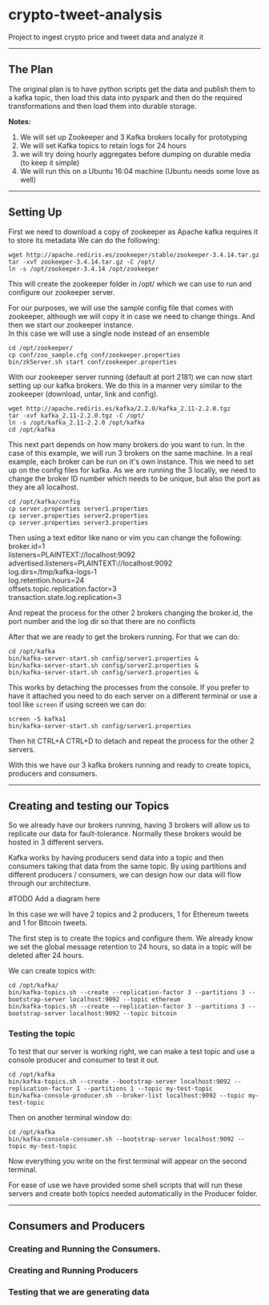 # crypto-tweet-analysis  
Project to ingest crypto price and tweet data and analyze it
***

## The Plan
The original plan is to have python scripts get the data and publish them to a kafka topic, then load this data into pyspark and then do the required transformations and then load them into durable storage.

**Notes:**  
1) We will set up Zookeeper and 3 Kafka brokers locally for prototyping
2) We will set Kafka topics to retain logs for 24 hours
3) we will try doing hourly aggregates before dumping on durable media (to keep it simple)
4) We will run this on a Ubuntu 16:04 machine (Ubuntu needs some love as well)
***
## Setting Up

First we need to download a copy of zookeeper as Apache kafka requires it to store its metadata
We can do the following:  
```
wget http://apache.rediris.es/zookeeper/stable/zookeeper-3.4.14.tar.gz
tar -xvf zookeeper-3.4.14.tar.gz -C /opt/
ln -s /opt/zookeeper-3.4.14 /opt/zookeeper
```

This will create the zookeeper folder in /opt/ which we can use to run and configure our zookeeper server.

For our purposes, we will use the sample config file that comes with zookeeper, although we will copy it in case we need to change things. And then we start our zookeeper instance.  
In this case we will use a single node instead of an ensemble
```
cd /opt/zookeeper/
cp conf/zoo_sample.cfg conf/zookeeper.properties
bin/zkServer.sh start conf/zookeeper.properties
```

With our zookeeper server running (default at port 2181) we can now start setting up our kafka brokers. We do this in a manner very similar to the zookeeper (download, untar, link and config).
```
wget http://apache.rediris.es/kafka/2.2.0/kafka_2.11-2.2.0.tgz
tar -xvf kafka_2.11-2.2.0.tgz -C /opt/
ln -s /opt/kafka_2.11-2.2.0 /opt/kafka
cd /opt/kafka
```
This next part depends on how many brokers do you want to run. In the case of this example, we will run 3 brokers on the same machine. In a real example, each broker can be run on it's own instance. This we need to set up on the config files for kafka. As we are running the 3 locally, we need to change the broker ID number which needs to be unique, but also the port as they are all localhost.

```
cd /opt/kafka/config
cp server.properties server1.properties
cp server.properties server2.properties
cp server.properties server3.properties
```
Then using a text editor like nano or vim you can change the following:  
broker.id=1  
listeners=PLAINTEXT://localhost:9092  
advertised.listeners=PLAINTEXT://localhost:9092  
log.dirs=/tmp/kafka-logs-1  
log.retention.hours=24  
offsets.topic.replication.factor=3  
transaction.state.log.replication=3

And repeat the process for the other 2 brokers changing the broker.id, the port number and the log dir so that there are no conflicts  

After that we are ready to get the brokers running. For that we can do:
```
cd /opt/kafka
bin/kafka-server-start.sh config/server1.properties &
bin/kafka-server-start.sh config/server2.properties &
bin/kafka-server-start.sh config/server3.properties &
```
This works by detaching the processes from the console. If you prefer to have it attached you need to do each server on a different terminal or use a tool like `screen` if using screen we can do:
```
screen -S kafka1
bin/kafka-server-start.sh config/server1.properties
```
Then hit CTRL+A CTRL+D to detach and repeat the process for the other 2 servers.

With this we have our 3 kafka brokers running and ready to create topics, producers and consumers.
***
## Creating and testing our Topics
So we already have our brokers running, having 3 brokers will allow us to replicate our data for fault-tolerance. Normally these brokers would be hosted in 3 different servers.

Kafka works by having producers send data into a topic and then consumers taking that data from the same topic.
By using partitions and different producers / consumers, we can design how our data will flow through our architecture.  

#TODO Add a diagram here

In this case we will have 2 topics and 2 producers, 1 for Ethereum tweets and 1 for Bitcoin tweets.

The first step is to create the topics and configure them. We already know we set the global message retention to 24 hours, so data in a topic will be deleted after 24 hours.  

We can create topics with:
```
cd /opt/kafka/
bin/kafka-topics.sh --create --replication-factor 3 --partitions 3 --bootstrap-server localhost:9092 --topic ethereum
bin/kafka-topics.sh --create --replication-factor 3 --partitions 3 --bootstrap-server localhost:9092 --topic bitcoin
```
### Testing the topic

To test that our server is working right, we can make a test topic and use a console producer and consumer to test it out.

```
cd /opt/kafka
bin/kafka-topics.sh --create --bootstrap-server localhost:9092 --replication-factor 1 --partitions 1 --topic my-test-topic
bin/kafka-console-producer.sh --broker-list localhost:9092 --topic my-test-topic
```
Then on another terminal window do:
```
cd /opt/kafka
bin/kafka-console-consumer.sh --bootstrap-server localhost:9092 --topic my-test-topic
```
Now everything you write on the first terminal will appear on the second terminal.

For ease of use we have provided some shell scripts that will run these servers and create both topics needed automatically in the Producer folder.
***

## Consumers and Producers

### Creating and Running the Consumers.

### Creating and Running Producers

### Testing that we are generating data
